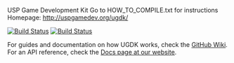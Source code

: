 USP Game Development Kit
Go to HOW_TO_COMPILE.txt for instructions
Homepage: http://uspgamedev.org/ugdk/

[![Build Status](https://travis-ci.org/uspgamedev/ugdk.svg?branch=master)](https://travis-ci.org/uspgamedev/ugdk)
[![Build Status](https://travis-ci.org/uspgamedev/ugdk.svg?branch=dev)](https://travis-ci.org/uspgamedev/ugdk)

For guides and documentation on how UGDK works, check the [GitHub Wiki](https://github.com/uspgamedev/ugdk/wiki).
For an API reference, check the [Docs page at our website](http://uspgamedev.org/docs/).